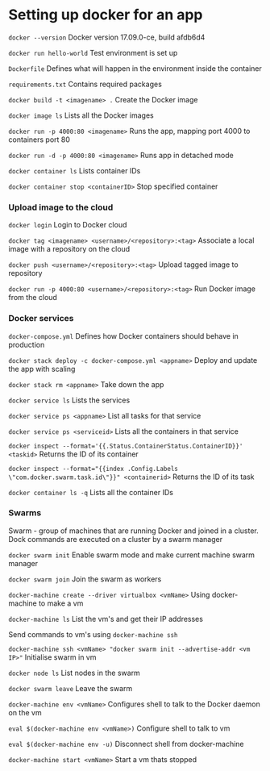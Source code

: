 # Setting up docker for an app

`docker --version` Docker version 17.09.0-ce, build afdb6d4

`docker run hello-world` Test environment is set up

`Dockerfile` Defines what will happen in the environment inside the container

`requirements.txt` Contains required packages

`docker build -t <imagename> .` Create the Docker image

`docker image ls` Lists all the Docker images

`docker run -p 4000:80 <imagename>` Runs the app, mapping port 4000 to containers port 80

`docker run -d -p 4000:80 <imagename>` Runs app in detached mode

`docker container ls` Lists container IDs

`docker container stop <containerID>` Stop specified container

### Upload image to the cloud

`docker login` Login to Docker cloud

`docker tag <imagename> <username>/<repository>:<tag>` Associate a local image with a repository on the cloud

`docker push <username>/<repository>:<tag>` Upload tagged image to repository

`docker run -p 4000:80 <username>/<repository>:<tag>` Run Docker image from the cloud

### Docker services

`docker-compose.yml` Defines how Docker containers should behave in production

`docker stack deploy -c docker-compose.yml <appname>` Deploy and update the app with scaling

`docker stack rm <appname>` Take down the app

`docker service ls` Lists the services

`docker service ps <appname>` List all tasks for that service

`docker service ps <serviceid>` Lists all the containers in that service

`docker inspect --format='{{.Status.ContainerStatus.ContainerID}}' <taskid>` Returns the ID of its container

`docker inspect --format="{{index .Config.Labels \"com.docker.swarm.task.id\"}}" <containerid>` Returns the ID of its task

`docker container ls -q` Lists all the container IDs

### Swarms

Swarm - group of machines that are running Docker and joined in a cluster. Dock commands are executed on a cluster by a swarm manager

`docker swarm init` Enable swarm mode and make current machine swarm manager

`docker swarm join` Join the swarm as workers

`docker-machine create --driver virtualbox <vmName>` Using docker-machine to make a vm

`docker-machine ls` List the vm's and get their IP addresses

Send commands to vm's using `docker-machine ssh`

`docker-machine ssh <vmName> "docker swarm init --advertise-addr <vm IP>"` Initialise swarm in vm

`docker node ls` List nodes in the swarm

`docker swarm leave` Leave the swarm

`docker-machine env <vmName>` Configures shell to talk to the Docker daemon on the vm

`eval $(docker-machine env <vmName>)` Configure shell to talk to vm

`eval $(docker-machine env -u)` Disconnect shell from docker-machine

`docker-machine start <vmName>` Start a vm thats stopped
